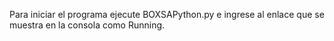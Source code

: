 Para iniciar el programa ejecute BOXSAPython.py e ingrese al enlace que se muestra en la consola como Running.